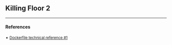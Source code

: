 ## Killing Floor 2

---
#### References

<sub>

➧  [Dockerfile technical reference #1][repo-1]

</sub>

[repo-1]: https://github.com/dwurf/docker-kf2